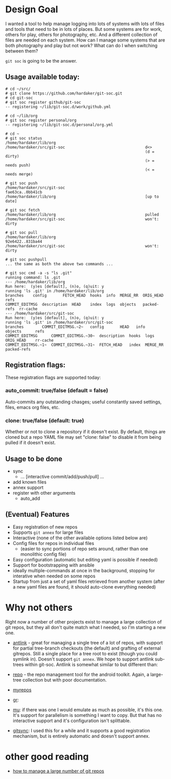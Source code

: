 # Design Goal

I wanted a tool to help manage logging into lots of systems with lots
of files and tools that need to be in lots of places.  But some
systems are for work, others for play, others for photography, etc.
And a different collection of files are needed on each system.  How
can I manage some systems that are both photography and play but not
work?  What can do I when switching between them?

`git soc` is going to be the answer.

## Usage available today:

    # cd ~/src/
    # git clone https://github.com/hardaker/git-soc.git
    # cd git-soc
	# git soc register github/git-soc
    -- registering ~/lib/git-soc.d/work/github.yml
    
    # cd ~/lib/org
	# git soc register personal/org
    -- registering ~/lib/git-soc.d/personal/org.yml
    
    # cd ~
    # git soc status
    /home/hardaker/lib/org                                        
    /home/hardaker/src/git-soc                                   d<>
                                                                 (d = dirty)
                                                                 (> = needs push)
                                                                 (< = needs merge)

    # git soc push
    /home/hardaker/src/git-soc                                   fae63ca..0bb41cb
    /home/hardaker/lib/org                                       [up to date]

    # git soc fetch
    /home/hardaker/lib/org                                       pulled
    /home/hardaker/src/git-soc                                   won't: dirty

    # git soc pull
    /home/hardaker/lib/org                                       92e6422..831ba44
    /home/hardaker/src/git-soc                                   won't: dirty

    # git soc pushpull
    ... the same as both the above two commands ...

    # git soc cmd -a -s "ls .git"
    running command: ls .git
    --- /home/hardaker/lib/org
    Run here:  (y)es [default], (n)o, (q)uit: y
    running 'ls .git' in /home/hardaker/lib/org
    branches	config	     FETCH_HEAD  hooks	info  MERGE_RR	ORIG_HEAD    refs
    COMMIT_EDITMSG	description  HEAD	 index	logs  objects	packed-refs  rr-cache
    --- /home/hardaker/src/git-soc
    Run here:  (y)es [default], (n)o, (q)uit: y
    running 'ls .git' in /home/hardaker/src/git-soc
    branches	    COMMIT_EDITMSG.~2~	 config       HEAD   info      objects	    refs
    COMMIT_EDITMSG	    COMMIT_EDITMSG.~30~  description  hooks  logs      ORIG_HEAD    rr-cache
    COMMIT_EDITMSG.~1~  COMMIT_EDITMSG.~31~  FETCH_HEAD   index  MERGE_RR  packed-refs

## Registration flags:

These registration flags are supported today:

### auto_commit:  true/false  (default = false)

Auto-commits any outstanding chasges; useful constantly saved
settings, files, emacs org files, etc.

### clone: true/false (default: true)

Whether or not to clone a repository if it doesn't exist.  By default,
things are cloned but a repo YAML file may set "clone: false" to
disable it from being pulled if it doesn't exist. 

## Usage to be done

- sync
  - ... [interactive commit/add/push/pull] ...
- add known files
- annex support
- register with other arguments
  - auto_add

## (Eventual) Features

* Easy registration of new repos
* Supports `git annex` for large files
* Interactive (none of the other available options listed below are)
* Config files for repos in individual files
  * (easier to sync portions of repo sets around, rather than one
  monolithic config file)
* Easy configuration (automatic but editing yaml is possible if needed)
* Support for bootstrapping with ansible
* ideally multiple-commands at once in the background, stopping for
  interative when needed on some repos
* Startup from just a set of yaml files retrieved from another system 
  (after a new yaml files are found, it should auto-clone everything needed)

# Why not others

Right now a number of other projects exist to manage a large
collection of git repos, but they all don't quite match what I needed,
so I'm starting a new one.

* [antlink](https://ant.isi.edu/software/antlink/) - great for
managing a single tree of a lot of repos, with support for partial
tree-branch checkouts (the default) and grafting of external gitrepos.
Still a single place for a tree root to exist (though you could
symlink in).  Doesn't support `git annex`.  We hope to support antlink
sub-trees within git-soc.  Antlink is somewhat similar to but
different than:

* [repo](https://source.android.com/source/using-repo.html) - the repo
  management tool for the android toolkit.  Again, a large-tree
  collection but with poor documentation.

* [myrepos](https://myrepos.branchable.com/)

* [gr](https://github.com/mixu/gr):

* [mu](https://fabioz.github.io/mu-repo/): if there was one I would
  emulate as much as possible, it's this one.  It's support for
  parallelism is something I want to copy.  But that has no interactive
  support and it's configuration isn't splittable.

* [gitsync](https://github.com/simonthum/git-sync): I used this for a
  while and it supports a good registration mechanism, but is entirely
  automatic and doesn't support annex.

# other good reading

* [how to manage a large number of git repos](https://www.quora.com/Is-there-an-easy-way-to-manage-a-lot-of-git-repositories)
